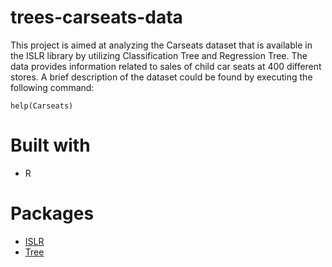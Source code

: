 # trees-carseats-data

This project is aimed at analyzing the Carseats dataset that is available in the ISLR library by utilizing Classification Tree and Regression Tree. The data provides information related to sales of child car seats at 400 different stores. A brief description of the dataset could be found by executing the following command:

````
help(Carseats)
````

# Built with
* R 

# Packages
* [ISLR](https://www.rdocumentation.org/packages/ISLR/versions/1.2)
* [Tree](https://www.rdocumentation.org/packages/tree/versions/1.0-40)



